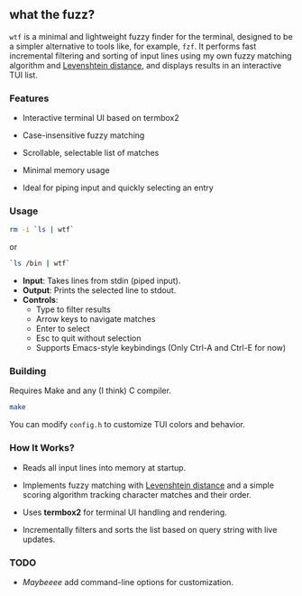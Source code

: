 ## what the fuzz?

`wtf` is a minimal and lightweight fuzzy finder for the terminal, designed to be a simpler alternative to tools like, for example, `fzf`.
It performs fast incremental filtering and sorting of input lines using my own fuzzy matching algorithm
and [Levenshtein distance], and displays results in an interactive TUI list.

### Features

* Interactive terminal UI based on termbox2

* Case-insensitive fuzzy matching

* Scrollable, selectable list of matches

* Minimal memory usage

* Ideal for piping input and quickly selecting an entry

### Usage

```sh
rm -i `ls | wtf`
```

or

```sh
`ls /bin | wtf`
```

* __Input__: Takes lines from stdin (piped input).
* __Output__: Prints the selected line to stdout.
* __Controls__:
  * Type to filter results
  * Arrow keys to navigate matches
  * Enter to select
  * Esc to quit without selection
  * Supports Emacs-style keybindings (Only Ctrl-A and Ctrl-E for now)

### Building

Requires Make and any (I think) C compiler.

```sh
make
```

You can modify `config.h` to customize TUI colors and behavior.

### How It Works?

* Reads all input lines into memory at startup.

* Implements fuzzy matching with [Levenshtein distance] and a simple scoring algorithm tracking character matches and their order.

* Uses __termbox2__ for terminal UI handling and rendering.

* Incrementally filters and sorts the list based on query string with live updates.

### TODO

* _Maybeeee_ add command-line options for customization.

[Levenshtein distance]: https://en.wikipedia.org/wiki/Levenshtein_distance
